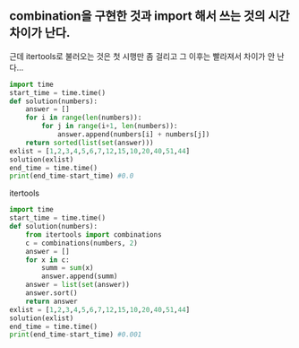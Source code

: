 ## combination을 구현한 것과 import 해서 쓰는 것의 시간차이가 난다.
근데 itertools로 불러오는 것은 첫 시행만 좀 걸리고 그 이후는 빨라져서 차이가 안 난다...

```python
import time
start_time = time.time()
def solution(numbers):
    answer = []
    for i in range(len(numbers)):
        for j in range(i+1, len(numbers)):
            answer.append(numbers[i] + numbers[j])
    return sorted(list(set(answer)))
exlist = [1,2,3,4,5,6,7,12,15,10,20,40,51,44]
solution(exlist)
end_time = time.time()
print(end_time-start_time) #0.0
```

itertools
```python
import time
start_time = time.time()
def solution(numbers):
    from itertools import combinations
    c = combinations(numbers, 2)
    answer = []
    for x in c:
        summ = sum(x)
        answer.append(summ)
    answer = list(set(answer))
    answer.sort()
    return answer
exlist = [1,2,3,4,5,6,7,12,15,10,20,40,51,44]
solution(exlist)
end_time = time.time()
print(end_time-start_time) #0.001

```
